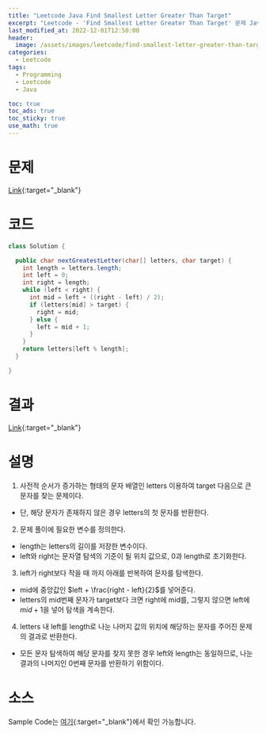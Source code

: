 ```yaml
---
title: "Leetcode Java Find Smallest Letter Greater Than Target"
excerpt: "Leetcode - 'Find Smallest Letter Greater Than Target' 문제 Java 풀이"
last_modified_at: 2022-12-01T12:50:00
header:
  image: /assets/images/leetcode/find-smallest-letter-greater-than-target.png
categories:
  - Leetcode
tags:
  - Programming
  - Leetcode
  - Java

toc: true
toc_ads: true
toc_sticky: true
use_math: true
---
```

# 문제
[Link](https://leetcode.com/problems/find-smallest-letter-greater-than-target){:target="_blank"}

# 코드
```java
class Solution {

  public char nextGreatestLetter(char[] letters, char target) {
    int length = letters.length;
    int left = 0;
    int right = length;
    while (left < right) {
      int mid = left + ((right - left) / 2);
      if (letters[mid] > target) {
        right = mid;
      } else {
        left = mid + 1;
      }
    }
    return letters[left % length];
  }

}
```

# 결과
[Link](https://leetcode.com/submissions/detail/852627234/){:target="_blank"}

# 설명
1. 사전적 순서가 증가하는 형태의 문자 배열인 letters 이용하여 target 다음으로 큰 문자를 찾는 문제이다.
- 단, 해당 문자가 존재하지 않은 경우 letters의 첫 문자를 반환한다.

2. 문제 풀이에 필요한 변수를 정의한다.
- length는 letters의 길이를 저장한 변수이다.
- left와 right는 문자열 탐색의 기준이 될 위치 값으로, 0과 length로 초기화한다.

3. left가 right보다 작을 때 까지 아래를 반복하여 문자를 탐색한다.
- mid에 중앙값인 $left + \frac{right - left}{2}$를 넣어준다.
- letters의 mid번째 문자가 target보다 크면 right에 mid를, 그렇지 않으면 left에 $mid + 1$을 넣어 탐색을 계속한다.

4. letters 내 left를 length로 나눈 나머지 값의 위치에 해당하는 문자를 주어진 문제의 결과로 반환한다.
- 모든 문자 탐색하여 해당 문자를 찾지 못한 경우 left와 length는 동일하므로, 나눈 결과의 나머지인 0번째 문자를 반환하기 위함이다.

# 소스
Sample Code는 [여기](https://github.com/GracefulSoul/leetcode/blob/master/src/main/java/gracefulsoul/problems/FindSmallestLetterGreaterThanTarget.java){:target="_blank"}에서 확인 가능합니다.